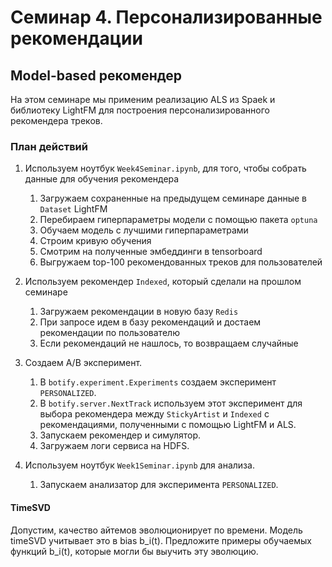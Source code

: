 # Семинар 4. Персонализированные рекомендации

## Model-based рекомендер

На этом семинаре мы применим реализацию ALS из Spaek и библиотеку LightFM 
для построения персонализированного рекомендера треков. 

### План действий
        
1. Используем ноутбук `Week4Seminar.ipynb`, для того, чтобы собрать данные для обучения рекомендера
   1. Загружаем сохраненные на предыдущем семинаре данные в `Dataset` LightFM
   2. Перебираем гиперпараметры модели с помощью пакета `optuna`
   3. Обучаем модель с лучшими гиперпараметрами
   4. Строим кривую обучения
   5. Смотрим на полученные эмбеддинги в tensorboard
   6. Выгружаем top-100 рекомендованных треков для пользователей
    
3. Используем рекомендер `Indexed`, который сделали на прошлом семинаре
    1. Загружаем рекомендации в новую базу `Redis`
    2. При запросе идем в базу рекомендаций и достаем рекомендации по пользователю
    3. Если рекомендаций не нашлось, то возвращаем случайные
    
4. Создаем A/B эксперимент.
    1. В `botify.experiment.Experiments` создаем эксперимент `PERSONALIZED`.
    2. В `botify.server.NextTrack` используем этот эксперимент для выбора рекомендера между `StickyArtist` и `Indexed`
       с рекомендациями, полученными с помощью LightFM и ALS.
    3. Запускаем рекомендер и симулятор.
    4. Загружаем логи сервиса на HDFS.
   
5. Используем ноутбук `Week1Seminar.ipynb` для анализа.
    1. Запускаем анализатор для эксперимента `PERSONALIZED`.

#### TimeSVD

Допустим, качество айтемов эволюционирует по времени. Модель timeSVD учитывает это в bias b_i(t). 
Предложите примеры обучаемых функций b_i(t), которые могли бы выучить эту эволюцию.